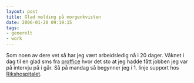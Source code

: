 ```yaml
---
layout: post
title: Glad melding på morgenkvisten
date: 2006-01-20 09:19:15
tags: 
- generelt
- work
---
```

Som noen av dere vet så har jeg vært arbeidsledig nå i 20 dager. Våknet i dag til en glad sms fra <a href="http://www.proffice.no">proffice</a> hvor det sto at jeg hadde fått jobben jeg var på intervju på i går. Så på mandag så begynner jeg i 1. linje support hos <a href="http://www.rikshospitalet.no/view/avd_info.asp?department=IT-avdelingen">Rikshospitalet</a>.
